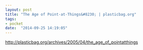 ```yaml
---
layout: post
title: "The Age of Point-at-Things&#8230; | plasticbag.org"
tags:
- pocket
date:  "2014-09-25 14:19:05"
---
```


http://plasticbag.org/archives/2005/04/the_age_of_pointatthings


